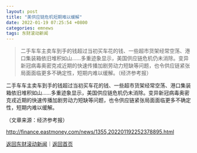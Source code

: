 ```yaml
---
layout: post
title: "美供应链危机短期难以缓解"
date: 2022-01-19 07:25:54 +0800
categories: emnews
tags: 东财滚动新闻
---
```

> 二手车车主卖车到手的钱超过当初买车花的钱、一些超市货架经常空荡、港口集装箱依旧堆积如山……多重迹象显示，美国供应链危机仍未消除。变异新冠病毒奥密克戎近期的快速传播加剧劳动力短缺等问题，也令供应链紧张局面面临更多不确定性，短期内难以缓解。（经济参考报）

<p>二手车车主卖车到手的钱超过当初买车花的钱、一些超市货架经常空荡、港口集装箱依旧堆积如山……多重迹象显示，美国供应链危机仍未消除。变异新冠病毒奥密克戎近期的快速传播加剧劳动力短缺等问题，也令供应链紧张局面面临更多不确定性，短期内难以缓解。</p><p class="em_media">（文章来源：经济参考报）</p>

<http://finance.eastmoney.com/news/1355,202201192252378895.html>

[返回东财滚动新闻](//finews.withounder.com/emnews/)｜[返回首页](//finews.withounder.com/)